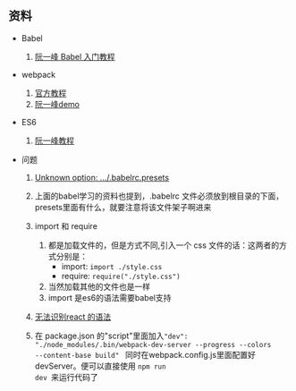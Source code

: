 ## 资料

* Babel
	1. [阮一峰 Babel 入门教程](http://www.ruanyifeng.com/blog/2016/01/babel.html)


* webpack
	1. [官方教程](http://webpack.github.io/docs/usage.html)
	2. [阮一峰demo](https://github.com/ruanyf/webpack-demos)

* ES6 

	1. [阮一峰教程](http://es6.ruanyifeng.com/)


* 问题
	1. [Unknown option: …/.babelrc.presets](http://stackoverflow.com/questions/33685365/unknown-option-babelrc-presets)

	2. 上面的babel学习的资料也提到，.babelrc 文件必须放到根目录的下面，presets里面有什么，就要注意将该文件架子啊进来 
	3. import 和 require 
		1. 都是加载文件的，但是方式不同,引入一个 css 文件的话：这两者的方式分别是：
			* import: <code>import ./style.css</code>
			* require: <code>require("./style.css")</code>
		2. 当然加载其他的文件也是一样
		3. import 是es6的语法需要babel支持
	4. [无法识别react 的语法](http://stackoverflow.com/questions/33460420/babel-loader-jsx-syntaxerror-unexpected-token)
	5. 在 package.json 的"script"里面加入<code>"dev": "./node_modules/.bin/webpack-dev-server --progress --colors --content-base build"
</code> 同时在webpack.config.js里面配置好devServer。便可以直接使用 <code>npm run dev </code>来运行代码了
		